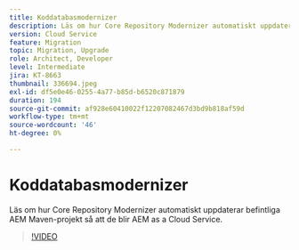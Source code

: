 ```yaml
---
title: Koddatabasmodernizer
description: Läs om hur Core Repository Modernizer automatiskt uppdaterar befintliga AEM Maven-projekt så att de blir AEM as a Cloud Service.
version: Cloud Service
feature: Migration
topic: Migration, Upgrade
role: Architect, Developer
level: Intermediate
jira: KT-8663
thumbnail: 336694.jpeg
exl-id: df5e0e46-0255-4a77-b85d-b6520c871879
duration: 194
source-git-commit: af928e60410022f12207082467d3bd9b818af59d
workflow-type: tm+mt
source-wordcount: '46'
ht-degree: 0%

---
```


# Koddatabasmodernizer

Läs om hur Core Repository Modernizer automatiskt uppdaterar befintliga AEM Maven-projekt så att de blir AEM as a Cloud Service.

>[!VIDEO](https://video.tv.adobe.com/v/336694?quality=12&learn=on)
